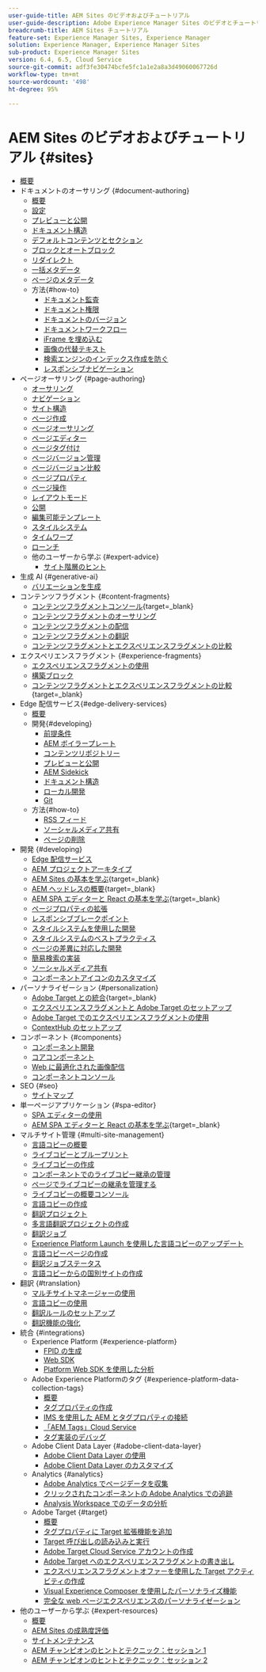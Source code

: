 ```yaml
---
user-guide-title: AEM Sites のビデオおよびチュートリアル
user-guide-description: Adobe Experience Manager Sites のビデオとチュートリアルのコレクションです。
breadcrumb-title: AEM Sites チュートリアル
feature-set: Experience Manager Sites, Experience Manager
solution: Experience Manager, Experience Manager Sites
sub-product: Experience Manager Sites
version: 6.4, 6.5, Cloud Service
source-git-commit: adf3fe30474bcfe5fc1a1e2a8a3d49060067726d
workflow-type: tm+mt
source-wordcount: '498'
ht-degree: 95%

---
```



# AEM Sites のビデオおよびチュートリアル {#sites}

+ [概要](overview.md)
+ ドキュメントのオーサリング {#document-authoring}
   + [概要](document-authoring/overview.md)
   + [設定](document-authoring/set-up.md)
   + [プレビューと公開](document-authoring/preview-and-publish.md)
   + [ドキュメント構造](document-authoring/document-structure.md)
   + [デフォルトコンテンツとセクション](document-authoring/default-content-and-sections.md)
   + [ブロックとオートブロック](document-authoring/blocks-and-autoblocks.md)
   + [リダイレクト](document-authoring/redirects.md)
   + [一括メタデータ](document-authoring/bulk-metadata.md)
   + [ページのメタデータ](document-authoring/page-metadata.md)
   + 方法{#how-to}
      + [ドキュメント監査](./document-authoring/how-to/document-audit.md)
      + [ドキュメント権限](./document-authoring/how-to/document-permissions.md)
      + [ドキュメントのバージョン](./document-authoring/how-to/document-versions.md)
      + [ドキュメントワークフロー](./document-authoring/how-to/document-workflows.md)
      + [iFrame を埋め込む](./document-authoring/how-to/iframes.md)
      + [画像の代替テキスト](./document-authoring/how-to/image-alt-text.md)
      + [検索エンジンのインデックス作成を防ぐ](./document-authoring/how-to/no-index.md)
      + [レスポンシブナビゲーション](document-authoring/how-to/responsive-navigation.md)
+ ページオーサリング {#page-authoring}
   + [オーサリング](page-authoring/aem-sites-authoring-overview.md)
   + [ナビゲーション](page-authoring/basic-handling-sites-feature-video-use.md)
   + [サイト構造](page-authoring/content-hierarchy-feature-video-use.md)
   + [ページ作成](page-authoring/creating-page-feature-video-use.md)
   + [ページオーサリング](page-authoring/page-authoring-overview-feature-video-use.md)
   + [ページエディター](page-authoring/page-editor-feature-video-use.md)
   + [ページタグ付け](page-authoring/page-tagging-feature-video-use.md)
   + [ページバージョン管理](page-authoring/page-versioning-feature-video-use.md)
   + [ページバージョン比較](page-authoring/page-diff-feature-video-use.md)
   + [ページプロパティ](page-authoring/page-properties-feature-video-understand.md)
   + [ページ操作](page-authoring/page-operations-feature-video-use.md)
   + [レイアウトモード](page-authoring/responsive-layout-feature-video-understand.md)
   + [公開](page-authoring/publication-management-feature-video-use.md)
   + [編集可能テンプレート](page-authoring/template-editor-feature-video-use.md)
   + [スタイルシステム](page-authoring/style-system-feature-video-use.md)
   + [タイムワープ](page-authoring/timewarp-feature-video-use.md)
   + [ローンチ](page-authoring/launches.md)
   + 他のユーザーから学ぶ {#expert-advice}
      + [サイト階層のヒント](page-authoring/expert-advice/site-hierarchy.md)
+ 生成 AI {#generative-ai}
   + [バリエーションを生成](./generative-ai/generate-variations.md)
+ コンテンツフラグメント {#content-fragments}
   + [コンテンツフラグメントコンソール](https://experienceleague.adobe.com/docs/experience-manager-learn/content-fragments-console/overview.html?lang=ja){target=_blank}
   + [コンテンツフラグメントのオーサリング](content-fragments/content-fragments-feature-video-use.md)
   + [コンテンツフラグメントの配信](content-fragments/content-fragments-delivery-feature-video-use.md)
   + [コンテンツフラグメントの翻訳](content-fragments/content-fragments-translation-feature-video-use.md)
   + [コンテンツフラグメントとエクスペリエンスフラグメントの比較](content-fragments/understand-content-fragments-and-experience-fragments.md)
+ エクスペリエンスフラグメント {#experience-fragments}
   + [エクスペリエンスフラグメントの使用](experience-fragments/experience-fragments-feature-video-use.md)
   + [構築ブロック](experience-fragments/building-blocks.md)
   + [コンテンツフラグメントとエクスペリエンスフラグメントの比較](https://experienceleague.adobe.com/docs/experience-manager-learn/sites/content-fragments/understand-content-fragments-and-experience-fragments.html?lang=ja){target=_blank}
+ Edge 配信サービス{#edge-delivery-services}
   + [概要](./edge-delivery-services/overview.md)
   + 開発{#developing}
      + [前提条件](edge-delivery-services/developing/prerequisites.md)
      + [AEM ボイラープレート](edge-delivery-services/developing/aem-boilerplate.md)
      + [コンテンツリポジトリー](edge-delivery-services/developing/content-repository.md)
      + [プレビューと公開](edge-delivery-services/developing/preview-and-publish.md)
      + [AEM Sidekick](edge-delivery-services/developing/sidekick.md)
      + [ドキュメント構造](edge-delivery-services/developing/document-structure.md)
      + [ローカル開発](edge-delivery-services/developing/local-development.md)
      + [Git](edge-delivery-services/developing/git.md)
   + 方法{#how-to}
      + [RSS フィード](edge-delivery-services/how-to/rss.md)
      + [ソーシャルメディア共有](edge-delivery-services/how-to/social-media-sharing.md)
      + [ページの削除](edge-delivery-services/how-to/delete-page.md)
+ 開発 {#developing}
   + [Edge 配信サービス](developing/edge-delivery-services.md)
   + [AEM プロジェクトアーキタイプ](developing/aem-project-archetype.md)
   + [AEM Sites の基本を学ぶ](https://experienceleague.adobe.com/docs/experience-manager-learn/getting-started-wknd-tutorial-develop/overview.html?lang=ja){target=_blank}
   + [AEM ヘッドレスの概要](https://experienceleague.adobe.com/docs/experience-manager-learn/getting-started-with-aem-headless/overview.html?lang=ja){target=_blank}
   + [AEM SPA エディターと React の基本を学ぶ](https://experienceleague.adobe.com/docs/experience-manager-learn/getting-started-with-aem-headless/spa-editor/react/overview.html?lang=ja){target=_blank}
   + [ページプロパティの拡張](developing/page-properties-technical-video-develop.md)
   + [レスポンシブブレークポイント](developing/responsive-breakpoints.md)
   + [スタイルシステムを使用した開発](developing/style-system-technical-video-understand.md)
   + [スタイルシステムのベストプラクティス](developing/style-organization-style-system-understand-article.md)
   + [ページの差異に対応した開発](developing/page-diff-technical-video-develop.md)
   + [簡易検索の実装](developing/search-tutorial-develop.md)
   + [ソーシャルメディア共有](developing/social-media-sharing-technical-video-use.md)
   + [コンポーネントアイコンのカスタマイズ](developing/component-icons-technical-video-develop.md)
+ パーソナライゼーション {#personalization}
   + [Adobe Target との統合](https://helpx.adobe.com/jp/marketing-cloud/how-to/aem-target.html){target=_blank}
   + [エクスペリエンスフラグメントと Adobe Target のセットアップ](personalization/experience-fragment-target-technical-video-setup.md)
   + [Adobe Target でのエクスペリエンスフラグメントの使用](personalization/experience-fragment-target-offer-feature-video-use.md)
   + [ContextHub のセットアップ](personalization/context-hub-technical-video-setup.md)
+ コンポーネント {#components}
   + [コンポーネント開発](components/component-development.md)
   + [コアコンポーネント](components/core-components-feature-video-understand.md)
   + [Web に最適化された画像配信](components/web-optimized-image-delivery.md)
   + [コンポーネントコンソール](components/components-console-feature-video-use.md)
+ SEO {#seo}
   + [サイトマップ](./seo/sitemaps.md)
+ 単一ページアプリケーション {#spa-editor}
   + [SPA エディターの使用](spa-editor/spa-editor-framework-feature-video-use.md)
   + [AEM SPA エディターと React の基本を学ぶ](https://experienceleague.adobe.com/docs/experience-manager-learn/getting-started-with-aem-headless/spa-editor/react/overview.html?lang=ja){target=_blank}
+ マルチサイト管理 {#multi-site-management}
   + [言語コピーの概要](./multi-site-management/language-copy-overview.md)
   + [ライブコピーとブループリント](./multi-site-management/live-copy-and-blueprint.md)
   + [ライブコピーの作成](./multi-site-management/create-live-copy.md)
   + [コンポーネントでのライブコピー継承の管理](./multi-site-management/manage-component-inheritance-live-copy.md)
   + [ページでライブコピーの継承を管理する](./multi-site-management/manage-page-inheritance-live-copy.md)
   + [ライブコピーの概要コンソール](./multi-site-management/live-copy-overview-console.md)
   + [言語コピーの作成](./multi-site-management/create-language-copy.md)
   + [翻訳プロジェクト](./multi-site-management/manage-translation-projects.md)
   + [多言語翻訳プロジェクトの作成](./multi-site-management/create-multinational-translational-project.md)
   + [翻訳ジョブ](./multi-site-management/create-translation-job.md)
   + [Experience Platform Launch を使用した言語コピーのアップデート](./multi-site-management/updating-language-copy.md)
   + [言語コピーページの作成](./multi-site-management/create-new-page-language-copy.md)
   + [翻訳ジョブステータス](./multi-site-management/translation-job-status.md)
   + [言語コピーからの国別サイトの作成](./multi-site-management/create-new-site.md)
+ 翻訳 {#translation}
   + [マルチサイトマネージャーの使用](translation/multi-site-manager-feature-video-use.md)
   + [言語コピーの使用](translation/language-copy-feature-video-use.md)
   + [翻訳ルールのセットアップ](translation/translation-rules-editor-technical-video-setup.md)
   + [翻訳機能の強化](translation/translation-enhancements-feature-video-use.md)
+ 統合 {#integrations}
   + Experience Platform {#experience-platform}
      + [FPID の生成](integrations/platform/fpid.md)
      + [Web SDK](integrations/platform/web-sdk.md)
      + [Platform Web SDK を使用した分析](integrations/platform/analytics-using-web-sdk.md)
   + Adobe Experience Platformのタグ {#experience-platform-data-collection-tags}
      + [概要](integrations/experience-platform/data-collection/tags/overview.md)
      + [タグプロパティの作成](integrations/experience-platform/data-collection/tags/create-tag-property.md)
      + [IMS を使用した AEM とタグプロパティの接続](integrations/experience-platform/data-collection/tags/connect-aem-tag-property-using-ims.md)
      + [「AEM Tags」Cloud Service](integrations/experience-platform/data-collection/tags/create-aem-launch-cloud-service.md)
      + [タグ実装のデバッグ](integrations/experience-platform/data-collection/tags/debug-tags-implementation.md)
   + Adobe Client Data Layer {#adobe-client-data-layer}
      + [Adobe Client Data Layer の使用](integrations/adobe-client-data-layer/data-layer-overview.md)
      + [Adobe Client Data Layer のカスタマイズ](integrations/adobe-client-data-layer/data-layer-customize.md)
   + Analytics {#analytics}
      + [Adobe Analytics でページデータを収集](integrations/analytics/collect-data-analytics.md)
      + [クリックされたコンポーネントの Adobe Analytics での追跡](integrations/analytics/track-clicked-component.md)
      + [Analysis Workspace でのデータの分析](integrations/analytics/create-analytics-workspace.md)
   + Adobe Target {#target}
      + [概要](integrations/adobe-target/overview.md)
      + [タグプロパティに Target 拡張機能を追加](integrations/adobe-target/add-target-launch-extension.md)
      + [Target 呼び出しの読み込みと実行](integrations/adobe-target/load-and-fire-target.md)
      + [Adobe Target Cloud Service アカウントの作成](integrations/adobe-target/setup-aem-target-cloud-service.md)
      + [Adobe Target へのエクスペリエンスフラグメントの書き出し](integrations/adobe-target/export-experience-fragment-target.md)
      + [エクスペリエンスフラグメントオファーを使用した Target アクティビティの作成](integrations/adobe-target/create-target-activity.md)
      + [Visual Experience Composer を使用したパーソナライズ機能](integrations/adobe-target/personalization-using-vec.md)
      + [完全な web ページエクスペリエンスのパーソナライゼーション](integrations/adobe-target/personalization-web-page.md)
+ 他のユーザーから学ぶ {#expert-resources}
   + [概要](expert-resources/learn-from-your-peers-overview.md)
   + [AEM Sites の成熟度評価](expert-resources/maturity-assessment.md)
   + [サイトメンテナンス](expert-resources/site-maintenance.md)
   + [AEM チャンピオンのヒントとテクニック：セッション 1](expert-resources/champion-tips-1.md)
   + [AEM チャンピオンのヒントとテクニック：セッション 2](expert-resources/champion-tips-2.md)
